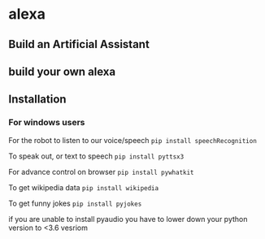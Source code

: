 # alexa
## Build an Artificial Assistant
## build your own alexa

## Installation
### For windows users

For the robot to listen to our voice/speech
`pip install speechRecognition`

To speak out, or text to speech
`pip install pyttsx3`

For advance control on browser
`pip install pywhatkit`

To get wikipedia data
`pip install wikipedia`

To get funny jokes
`pip install pyjokes`


if you are unable to install pyaudio you have to lower down your python version to <3.6 vesriom
